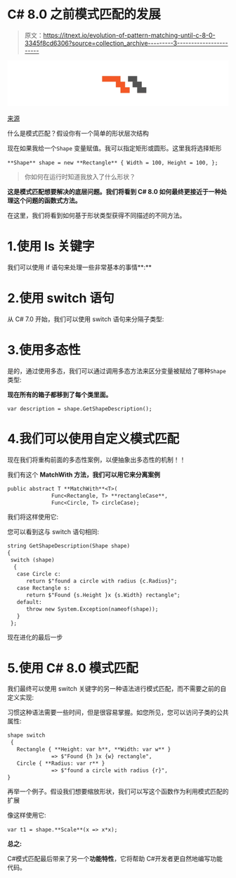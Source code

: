 # C# 8.0 之前模式匹配的发展

> 原文：<https://itnext.io/evolution-of-pattern-matching-until-c-8-0-3345f8cd6306?source=collection_archive---------3----------------------->

![](img/3e270b0df6b53bbe7d49d17cbdb1ea43.png)

[来源](https://gist.github.com/dimitris-papadimitriou-chr/abbe9fa04008a6d2667e1467435c0a27)

什么是模式匹配？假设你有一个简单的形状层次结构

现在如果我给一个`Shape` 变量赋值。我可以指定矩形或圆形。这里我将选择矩形

`**Shape** shape = new **Rectangle** { Width = 100, Height = 100, };`

> 你如何在运行时知道我放入了什么形状？

**这是模式匹配想要解决的底层问题。我们将看到 C# 8.0 如何最终更接近于一种处理这个问题的函数式方法。**

在这里，我们将看到如何基于形状类型获得不同描述的不同方法。

# 1.使用 Is 关键字

我们可以使用 if 语句来处理一些非常基本的事情**:**

# 2.使用 switch 语句

从 C# 7.0 开始，我们可以使用 switch 语句来分隔子类型:

# 3.使用多态性

是的，通过使用多态，我们可以通过调用多态方法来区分变量被赋给了哪种`Shape` 类型:

**现在所有的箱子都移到了每个类里面。**

```
var description = shape.GetShapeDescription();
```

# 4.我们可以使用自定义模式匹配

现在我们将重构前面的多态性案例，以便抽象出多态性的机制！！

我们有这个 **MatchWith 方法，我们可以用它来分离案例**

```
public abstract T **MatchWith**<T>(
              Func<Rectangle, T> **rectangleCase**, 
              Func<Circle, T> circleCase);
```

我们将这样使用它:

您可以看到这与 switch 语句相同:

```
string GetShapeDescription(Shape shape)
{
 switch (shape)
  {
   case Circle c:
      return $"found a circle with radius {c.Radius}";
   case Rectangle s:
      return $"Found {s.Height }x {s.Width} rectangle";
   default:
      throw new System.Exception(nameof(shape));
   }
 };
```

现在进化的最后一步

# 5.使用 C# 8.0 模式匹配

我们最终可以使用 switch 关键字的另一种语法进行模式匹配，而不需要之前的自定义实现:

习惯这种语法需要一些时间，但是很容易掌握。如您所见，您可以访问子类的公共属性:

```
shape switch
 {
   Rectangle { **Height: var h**, **Width: var w** } 
              => $"Found {h }x {w} rectangle",
   Circle { **Radius: var r** } 
              => $"found a circle with radius {r}",
}
```

再举一个例子。假设我们想要缩放形状，我们可以写这个函数作为利用模式匹配的扩展

像这样使用它:

`var t1 = shape.**Scale**(x => x*x);`

**总之:**

C#模式匹配最后带来了另一个**功能特性**，它将帮助 C#开发者更自然地编写功能代码。